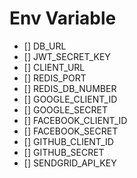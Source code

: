 # Env Variable

- [] DB_URL
- [] JWT_SECRET_KEY
- [] CLIENT_URL
- [] REDIS_PORT
- [] REDIS_DB_NUMBER
- [] GOOGLE_CLIENT_ID
- [] GOOGLE_SECRET
- [] FACEBOOK_CLIENT_ID
- [] FACEBOOK_SECRET
- [] GITHUB_CLIENT_ID
- [] GITHUB_SECRET
- [] SENDGRID_API_KEY
